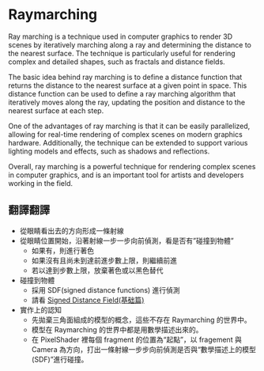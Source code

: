 # Raymarching
Ray marching is a technique used in computer graphics to render 3D scenes by iteratively marching along a ray and determining the distance to the nearest surface. The technique is particularly useful for rendering complex and detailed shapes, such as fractals and distance fields.

The basic idea behind ray marching is to define a distance function that returns the distance to the nearest surface at a given point in space. This distance function can be used to define a ray marching algorithm that iteratively moves along the ray, updating the position and distance to the nearest surface at each step.

One of the advantages of ray marching is that it can be easily parallelized, allowing for real-time rendering of complex scenes on modern graphics hardware. Additionally, the technique can be extended to support various lighting models and effects, such as shadows and reflections.

Overall, ray marching is a powerful technique for rendering complex scenes in computer graphics, and is an important tool for artists and developers working in the field.



## 翻譯翻譯

- 從眼睛看出去的方向形成一條射線
- 從眼睛位置開始，沿著射線一步一步向前偵測，看是否有”碰撞到物體”
    - 如果有，則進行著色
    - 如果沒有且尚未到達前進步數上限，則繼續前進
    - 若以達到步數上限，放棄著色或以黑色替代
- 碰撞到物體
    - 採用 SDF(signed distance functions) 進行偵測
    - 請看 [Signed Distance Field(基础篇)](https://zhuanlan.zhihu.com/p/93901692)
- 實作上的認知
    - 先拋棄三角面組成的模型的概念，這些不存在 Raymarching 的世界中。
    - 模型在 Raymarching 的世界中都是用數學描述出來的。
    - 在 PixelShader 裡每個 fragment 的位置為“起點”，以 fragement 與 Camera 為方向，打出一條射線一步步向前偵測是否與“數學描述上的模型(SDF)”進行碰撞。
